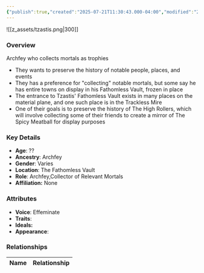 ```yaml
---
{"publish":true,"created":"2025-07-21T11:30:43.000-04:00","modified":"2025-07-25T11:32:14.155-04:00","published":"2025-07-25T11:32:14.155-04:00","cssclasses":"","Age":"??","Ancestry":"Archfey","Gender":"Varies","Location":["The Fathomless Vault"],"Role":["Archfey","Collector of Relevant Mortals"],"Affiliation":["None"],"Appearances":["[[-The High Rollers Campaign-]]"]}
---
```


![[z_assets/tzastis.png|300]]

### Overview
 Archfey who collects mortals as trophies
- They wants to preserve the history of notable people, places, and events
- They has a preference for "collecting" notable mortals, but some say he has entire towns on display in his Fathomless Vault, frozen in place
- The entrance to Tzastis' Fathomless Vault exists in many places on the material plane, and one such place is in the Trackless Mire
- One of their goals is to preserve the history of The High Rollers, which will involve collecting some of their friends to create a mirror of The Spicy Meatball for display purposes

### Key Details
- **Age**: ??
- **Ancestry**: Archfey
- **Gender**: Varies
- **Location**: The Fathomless Vault
- **Role**: Archfey,Collector of Relevant Mortals
- **Affiliation:** None

### Attributes
- **Voice**: Effeminate
- **Traits**: 
- **Ideals:** 
- **Appearance**: 

### Relationships

| Name  | Relationship |
| ----- | ------------ |
